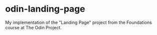 # odin-landing-page
My implementation of the "Landing Page" project from the Foundations course at The Odin Project.
